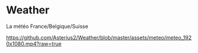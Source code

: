 # Weather
La météo France/Belgique/Suisse

https://github.com/Asterius2/Weather/blob/master/assets/meteo/meteo_1920x1080.mp4?raw=true
